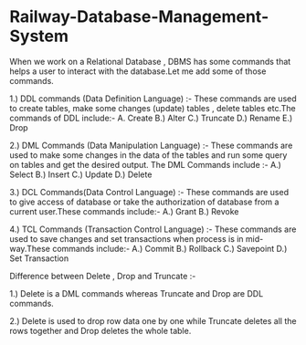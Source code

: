 # Railway-Database-Management-System

When we work on a Relational Database , DBMS has some commands that helps a user to interact with the database.Let me add some of those commands.

1.) DDL commands (Data Definition Language) :- These commands are used to create tables, make some changes (update) tables , delete tables etc.The commands of DDL include:-
A. Create     B.) Alter    C.) Truncate    D.) Rename      E.) Drop

2.) DML Commands (Data Manipulation Language) :- These commands are used to make some changes in the data of the tables and run some query on tables and get the desired output.
The DML Commands include :- A.) Select   B.) Insert   C.) Update   D.) Delete

3.) DCL Commands(Data Control Language) :- These commands are used to give access of database or take the authorization of database from a current user.These commands include:-
A.) Grant     B.) Revoke

4.) TCL Commands (Transaction Control Language) :- These commands are used to save changes and set transactions when process is in mid-way.These commands include:-
A.) Commit   B.) Rollback   C.) Savepoint   D.) Set Transaction

Difference between Delete , Drop and Truncate :-

1.) Delete is a DML commands whereas Truncate and Drop are DDL commands.

2.) Delete is used to drop row data one by one while Truncate deletes all the rows together and Drop deletes the whole table.
